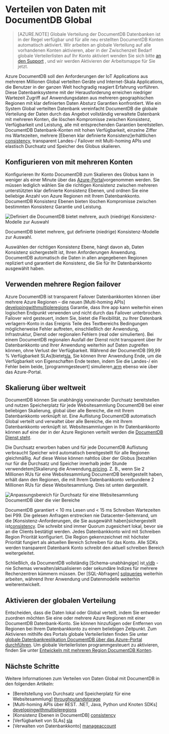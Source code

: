 <properties
   pageTitle="Verteilen von Daten mit DocumentDB Global | Microsoft Azure"
   description="Informationen Sie zu weltweit-Skala Geo-Replikation, Failover und Daten Wiederherstellung globale Datenbanken aus Azure DocumentDB, eine vollständig verwaltete NoSQL-Datenbank-Dienst verwenden."
   services="documentdb"
   documentationCenter=""
   authors="kiratp"
   manager="jhubbard"
   editor=""/>

<tags
   ms.service="documentdb"
   ms.devlang="multiple"
   ms.topic="article"
   ms.tgt_pltfrm="na"
   ms.workload="na"
   ms.date="08/15/2016"
   ms.author="kipandya"/>
   
   
# <a name="distribute-data-globally-with-documentdb"></a>Verteilen von Daten mit DocumentDB Global

> [AZURE.NOTE] Globale Verteilung der DocumentDB Datenbanken ist in der Regel verfügbar und für alle neu erstellten DocumentDB Konten automatisch aktiviert. Wir arbeiten an globale Verteilung auf alle vorhandenen Konten aktivieren, aber in der Zwischenzeit Bedarf globale Verteilerlisten auf Ihr Konto aktiviert wenden Sie sich bitte [an den Support](https://portal.azure.com/?#blade/Microsoft_Azure_Support/HelpAndSupportBlade) , und wir werden Aktivieren der Arbeitsmappe für Sie jetzt.

Azure DocumentDB soll den Anforderungen der IoT Applications aus mehreren Millionen Global verteilten Geräte und Internet-Skala Applications, die Benutzer in der ganzen Welt hochgradig reagiert Erfahrung vorführen. Diese Datenbanksysteme mit der Herausforderung erreichen niedriger Wartezeit Zugriff auf Anwendungsdaten aus mehreren geographischen Regionen mit klar definierten Daten Absturz Garantien konfrontiert. Wie ein System Global verteilten Datenbank vereinfacht DocumentDB die globale Verteilung der Daten durch das Angebot vollständig verwaltete Datenbank mit mehreren Konten, die löschen Kompromisse zwischen Konsistenz, Verfügbarkeit und Leistung, alle mit entsprechenden Garantien bereitstellen. DocumentDB Datenbank-Konten mit hohen Verfügbarkeit, einzelne Ziffer ms Wartezeiten, mehrere [Ebenen klar definierte Konsistenz]erhältlichen [consistency], transparent Landes-/ Failover mit Multi-homing APIs und elastisch Durchsatz und Speicher des Globus skalieren. 

  
## <a name="configuring-multi-region-accounts"></a>Konfigurieren von mit mehreren Konten

Konfigurieren Ihr Konto DocumentDB zum Skalieren des Globus kann in weniger als einer Minute über das [Azure-Portal](documentdb-portal-global-replication.md)vorgenommen werden. Sie müssen lediglich wählen Sie die richtigen Konsistenz zwischen mehreren unterstützten klar definierte Konsistenz Ebenen, und ordnen Sie eine beliebige Anzahl von Azure Regionen mit Ihrem Datenbankkonto. DocumentDB Konsistenz Ebenen bieten löschen Kompromisse zwischen bestimmten Konsistenz Garantie und Leistung. 

![Definiert die DocumentDB bietet mehrere, auch (niedrige) Konsistenz-Modelle zur Auswahl][1]

DocumentDB bietet mehrere, gut definierte (niedrige) Konsistenz-Modelle zur Auswahl.

Auswählen der richtigen Konsistenz Ebene, hängt davon ab, Daten Konsistenz sichergestellt ist, Ihren Anforderungen Anwendung. DocumentDB automatisch die Daten in allen angegebenen Regionen repliziert und garantiert die Konsistenz, die Sie für Ihr Datenbankkonto ausgewählt haben. 


## <a name="using-multi-region-failover"></a>Verwenden mehrere Region failover 

Azure DocumentDB ist transparent Failover Datenbankkonten können über mehrere Azure Regionen – die neuen [Multi-homing APIs] [ developingwithmultipleregions] Garantie, dass Ihre app kann weiterhin einen logischen Endpunkt verwenden und nicht durch das Failover unterbrochen. Failover wird gesteuert, indem Sie, bietet die Flexibilität, zu Ihrer Datenbank verlagern-Konto in das Ereignis Teile des Textbereichs Bedingungen möglicherweise Fehler auftreten, einschließlich der Anwendung, Infrastruktur, Dienst oder regionalen Fehlern (real oder simulierten). Bei einem DocumentDB regionalen Ausfall der Dienst nicht transparent über Ihr Datenbankkonto und Ihrer Anwendung weiterhin auf Daten zugreifen können, ohne Verlust der Verfügbarkeit. Während der DocumentDB [99,99 % Verfügbarkeit SLAs]bietet[sla], Sie können Ihrer Anwendung Ende, um die Verfügbarkeit von Eigenschaften Ende testen, indem Sie die Landes-/ ein Fehler beim beide, [programmgesteuert] simulieren[ arm] ebenso wie über das Azure-Portal.


## <a name="scaling-across-the-planet"></a>Skalierung über weltweit
DocumentDB können Sie unabhängig voneinander Durchsatz bereitstellen und nutzen Speicherplatz für jede Websitesammlung DocumentDB bei einer beliebigen Skalierung, global über alle Bereiche, die mit Ihrem Datenbankkonto verknüpft ist. Eine Auflistung DocumentDB automatisch Global verteilt und verwaltet über alle Bereiche, die mit Ihrem Datenbankkonto verknüpft ist. Websitesammlungen in Ihr Datenbankkonto können auf eine der in der Azure Regionen verteilt werden die [DocumentDB Dienst steht][serviceregions]. 

Die Durchsatz erworben haben und für jede DocumentDB Auflistung verbraucht Speicher wird automatisch bereitgestellt für alle Regionen gleichmäßig. Auf diese Weise können nahtlos über der Globus [bezahlen nur für die Durchsatz und Speicher innerhalb jeder Stunde verwendetem]Skalierung die Anwendung,[pricing]. Z. B., wenn Sie 2 Millionen RUs für eine Websitesammlung DocumentDB bereitgestellt haben, erhält dann den Regionen, die mit Ihrem Datenbankkonto verbundene 2 Millionen RUs für diese Websitesammlung. Dies ist unten dargestellt.

![Anpassungsbereich für Durchsatz für eine Websitesammlung DocumentDB über die vier Bereiche][2]

DocumentDB garantiert < 10 ms Lesen und < 15 ms Schreiben Wartezeiten bei P99. Die gelesen Anfragen erstrecken nie Datacenter-Seitenrand, um die [Konsistenz-Anforderungen, die Sie ausgewählt haben]sichergestellt ist[consistency]. Die schreibt sind immer Quorum zugesichert lokal, bevor sie an die Clients bestätigt werden. Jedes Datenbankkonto wird mit Schreiben Region Priorität konfiguriert. Die Region gekennzeichnet mit höchster Priorität fungiert als aktuellen Bereich Schreiben für das Konto. Alle SDKs werden transparent Datenbank Konto schreibt den aktuell schreiben Bereich weitergeleitet. 

Schließlich, da DocumentDB vollständig [Schema-unabhängige] ist[ vldb] -nie Schemas verwalten/aktualisieren oder sekundäre Indizes für mehrere Rechenzentren kümmern müssen. Der [SQL-Abfragen] [ sqlqueries] weiterhin arbeiten, während Ihrer Anwendung und Datenmodelle weiterhin weiterentwickelt. 


## <a name="enabling-global-distribution"></a>Aktivieren der globalen Verteilung 

Entscheiden, dass die Daten lokal oder Global verteilt, indem Sie entweder zuordnen möchten Sie eine oder mehrere Azure Regionen mit einer DocumentDB Datenbank-Konto. Sie können hinzufügen oder Entfernen von Regionen bei Ihrem Datenbankkonto zu einem beliebigen Zeitpunkt. Zum Aktivieren mithilfe des Portals globale Verteilerlisten finden Sie unter [globale Datenbankreplikation DocumentDB über das Azure-Portal durchführen](documentdb-portal-global-replication.md). Um globale Verteilerlisten programmgesteuert zu aktivieren, finden Sie unter [Entwickeln mit mehreren Region DocumentDB Konten](documentdb-developing-with-multiple-regions.md).

## <a name="next-steps"></a>Nächste Schritte

Weitere Informationen zum Verteilen von Daten Global mit DocumentDB in den folgenden Artikeln:

* [Bereitstellung von Durchsatz und Speicherplatz für eine Websitesammlung] [throughputandstorage]
* [Multi-homing APIs über REST. .NET, Java, Python und Knoten SDKs] [developingwithmultipleregions]
* [Konsistenz Ebenen in DocumentDB] [consistency]
* [Verfügbarkeit von SLAs] [sla]
* [Verwalten von Datenbankkonto] [manageaccount]

[1]: ./media/documentdb-distribute-data-globally/consistency-tradeoffs.png
[2]: ./media/documentdb-distribute-data-globally/collection-regions.png

<!--Reference style links - using these makes the source content way more readable than using inline links-->
[pcolls]: documentdb-partition-data.md
[consistency]: documentdb-consistency-levels.md
[consistencytradeooffs]: ./documentdb-consistency-levels/#consistency-levels-and-tradeoffs
[developingwithmultipleregions]: documentdb-developing-with-multiple-regions.md
[createaccount]: documentdb-create-account.md
[manageaccount]: documentdb-manage-account.md
[manageaccount-consistency]: documentdb-manage-account.md#consistency
[throughputandstorage]: documentdb-manage.md
[arm]: documentdb-automation-resource-manager-cli.md
[regions]: https://azure.microsoft.com/regions/
[serviceregions]: https://azure.microsoft.com/en-us/regions/#services 
[pricing]: https://azure.microsoft.com/pricing/details/documentdb/
[sla]: https://azure.microsoft.com/support/legal/sla/documentdb/ 
[vldb]: http://www.vldb.org/pvldb/vol8/p1668-shukla.pdf
[sqlqueries]: documentdb-sql-query.md

